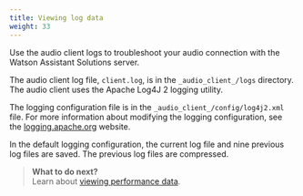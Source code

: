```yaml
---
title: Viewing log data
weight: 33
---
```


Use the audio client logs to troubleshoot your audio connection with the Watson Assistant Solutions server.

The audio client log file, `client.log`, is in the `_audio_client_/logs` directory.
The audio client uses the Apache Log4J 2 logging utility. 

The logging configuration file is in the `_audio_client_/config/log4j2.xml` file. For more information about modifying the logging configuration, see the [logging.apache.org](https://logging.apache.org/) website.

In the default logging configuration, the current log file and nine previous log files are saved. The previous log files are compressed.  

> **What to do next?**<br/>
Learn about [viewing performance data]({{site.baseurl}}/audio/Using_audio_client_perf_logs).